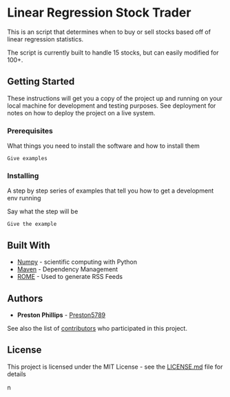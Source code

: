 # Linear Regression Stock Trader

This is an script that determines when to buy or sell stocks based off of linear regression statistics. 

The script is currently built to handle 15 stocks, but can easily modified for 100+.

## Getting Started

These instructions will get you a copy of the project up and running on your local machine for development and testing purposes. See deployment for notes on how to deploy the project on a live system.

### Prerequisites

What things you need to install the software and how to install them

```
Give examples
```

### Installing

A step by step series of examples that tell you how to get a development env running

Say what the step will be

```
Give the example
```



## Built With

* [Numpy](https://www.numpy.org/) - scientific computing with Python
* [Maven](https://maven.apache.org/) - Dependency Management
* [ROME](https://rometools.github.io/rome/) - Used to generate RSS Feeds


## Authors

* **Preston Phillips** - [Preston5789](https://github.com/Preston5789)

See also the list of [contributors](https://github.com/your/project/contributors) who participated in this project.

## License

This project is licensed under the MIT License - see the [LICENSE.md](LICENSE.md) file for details

n
